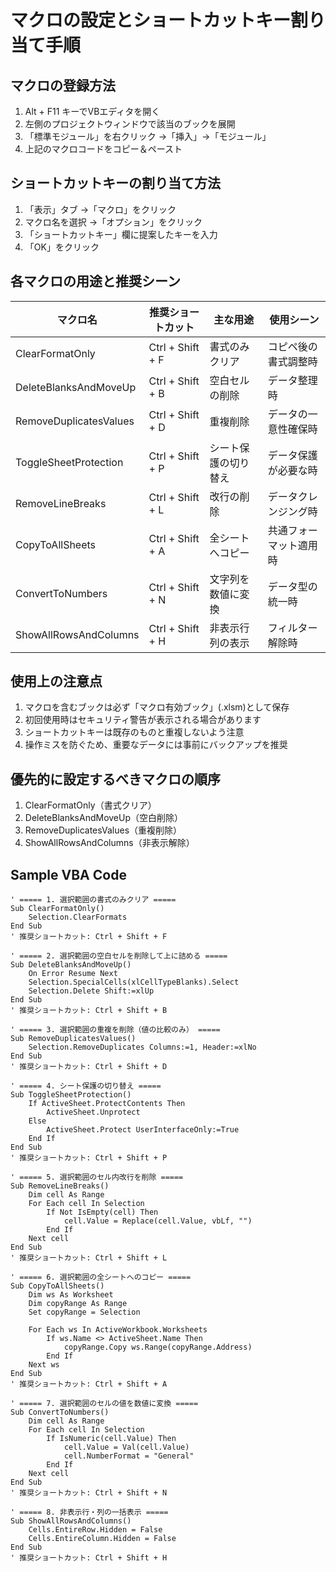 # マクロの設定とショートカットキー割り当て手順

## マクロの登録方法
1. Alt + F11 キーでVBエディタを開く
2. 左側のプロジェクトウィンドウで該当のブックを展開
3. 「標準モジュール」を右クリック →「挿入」→「モジュール」
4. 上記のマクロコードをコピー＆ペースト

## ショートカットキーの割り当て方法
1. 「表示」タブ →「マクロ」をクリック
2. マクロ名を選択 →「オプション」をクリック
3. 「ショートカットキー」欄に提案したキーを入力
4. 「OK」をクリック

## 各マクロの用途と推奨シーン

| マクロ名 | 推奨ショートカット | 主な用途 | 使用シーン |
|----------|-------------------|----------|------------|
| ClearFormatOnly | Ctrl + Shift + F | 書式のみクリア | コピペ後の書式調整時 |
| DeleteBlanksAndMoveUp | Ctrl + Shift + B | 空白セルの削除 | データ整理時 |
| RemoveDuplicatesValues | Ctrl + Shift + D | 重複削除 | データの一意性確保時 |
| ToggleSheetProtection | Ctrl + Shift + P | シート保護の切り替え | データ保護が必要な時 |
| RemoveLineBreaks | Ctrl + Shift + L | 改行の削除 | データクレンジング時 |
| CopyToAllSheets | Ctrl + Shift + A | 全シートへコピー | 共通フォーマット適用時 |
| ConvertToNumbers | Ctrl + Shift + N | 文字列を数値に変換 | データ型の統一時 |
| ShowAllRowsAndColumns | Ctrl + Shift + H | 非表示行列の表示 | フィルター解除時 |

## 使用上の注意点
1. マクロを含むブックは必ず「マクロ有効ブック」(.xlsm)として保存
2. 初回使用時はセキュリティ警告が表示される場合があります
3. ショートカットキーは既存のものと重複しないよう注意
4. 操作ミスを防ぐため、重要なデータには事前にバックアップを推奨

## 優先的に設定するべきマクロの順序
1. ClearFormatOnly（書式クリア）
2. DeleteBlanksAndMoveUp（空白削除）
3. RemoveDuplicatesValues（重複削除）
4. ShowAllRowsAndColumns（非表示解除）

## Sample VBA Code

```
' ===== 1. 選択範囲の書式のみクリア =====
Sub ClearFormatOnly()
    Selection.ClearFormats
End Sub
' 推奨ショートカット: Ctrl + Shift + F

' ===== 2. 選択範囲の空白セルを削除して上に詰める =====
Sub DeleteBlanksAndMoveUp()
    On Error Resume Next
    Selection.SpecialCells(xlCellTypeBlanks).Select
    Selection.Delete Shift:=xlUp
End Sub
' 推奨ショートカット: Ctrl + Shift + B

' ===== 3. 選択範囲の重複を削除（値の比較のみ） =====
Sub RemoveDuplicatesValues()
    Selection.RemoveDuplicates Columns:=1, Header:=xlNo
End Sub
' 推奨ショートカット: Ctrl + Shift + D

' ===== 4. シート保護の切り替え =====
Sub ToggleSheetProtection()
    If ActiveSheet.ProtectContents Then
        ActiveSheet.Unprotect
    Else
        ActiveSheet.Protect UserInterfaceOnly:=True
    End If
End Sub
' 推奨ショートカット: Ctrl + Shift + P

' ===== 5. 選択範囲のセル内改行を削除 =====
Sub RemoveLineBreaks()
    Dim cell As Range
    For Each cell In Selection
        If Not IsEmpty(cell) Then
            cell.Value = Replace(cell.Value, vbLf, "")
        End If
    Next cell
End Sub
' 推奨ショートカット: Ctrl + Shift + L

' ===== 6. 選択範囲の全シートへのコピー =====
Sub CopyToAllSheets()
    Dim ws As Worksheet
    Dim copyRange As Range
    Set copyRange = Selection
    
    For Each ws In ActiveWorkbook.Worksheets
        If ws.Name <> ActiveSheet.Name Then
            copyRange.Copy ws.Range(copyRange.Address)
        End If
    Next ws
End Sub
' 推奨ショートカット: Ctrl + Shift + A

' ===== 7. 選択範囲のセルの値を数値に変換 =====
Sub ConvertToNumbers()
    Dim cell As Range
    For Each cell In Selection
        If IsNumeric(cell.Value) Then
            cell.Value = Val(cell.Value)
            cell.NumberFormat = "General"
        End If
    Next cell
End Sub
' 推奨ショートカット: Ctrl + Shift + N

' ===== 8. 非表示行・列の一括表示 =====
Sub ShowAllRowsAndColumns()
    Cells.EntireRow.Hidden = False
    Cells.EntireColumn.Hidden = False
End Sub
' 推奨ショートカット: Ctrl + Shift + H

```
